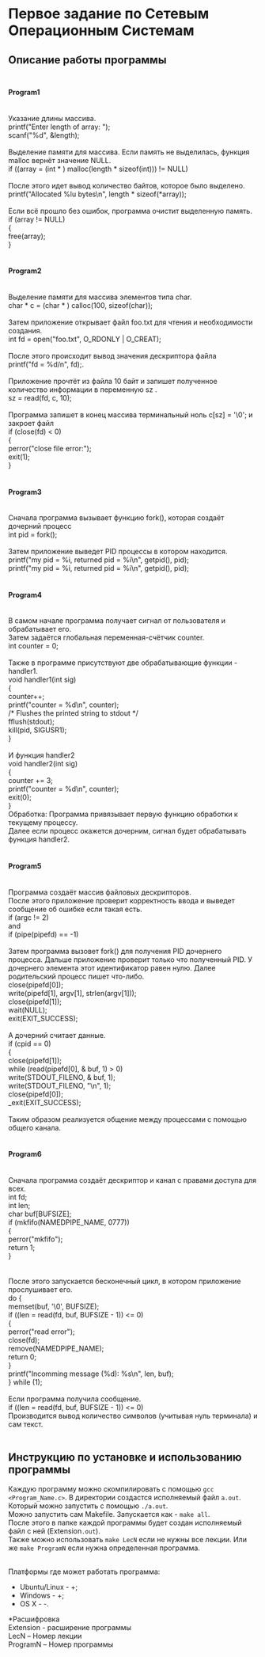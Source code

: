 # Первое задание по Сетевым Операционным Системам
## Описание работы программы</br></br>
#### Program1</br></br>

Указание длины массива. </br>
printf("Enter length of array: ");</br>
scanf("%d", &length);</br></br>
Выделение памяти для массива. Если память не выделилась, функция malloc вернёт значение NULL. </br>
if ((array = (int * ) malloc(length * sizeof(int))) != NULL)</br></br>
После этого идет вывод количество байтов, которое было выделено.</br>
printf("Allocated %lu bytes\n", length * sizeof(*array)); </br></br>
Если всё прошло без ошибок, программа очистит выделенную память.</br>
if (array != NULL)</br>
{</br>
free(array);</br>
}</br></br>
#### Program2</br></br>
Выделение памяти для массива элементов типа char.</br>
char * c = (char * ) calloc(100, sizeof(char));</br></br>
 Затем приложение открывает файл foo.txt для чтения и необходимости создания.</br>
int fd = open("foo.txt", O_RDONLY | O_CREAT);</br></br>
После этого происходит вывод значения дескриптора файла</br> 
printf("fd = %d/n", fd);.</br> </br>
Приложение прочтёт из файла 10 байт и запишет полученное количество информации в переменную sz .</br>
sz = read(fd, c, 10);</br></br>
Программа запишет в конец массива терминальный ноль c[sz] = '\0'; и закроет файл</br>
if (close(fd) < 0)</br>
{</br>
perror("close file error:");</br>
exit(1);</br>
}</br></br>
#### Program3</br></br>
Сначала программа вызывает функцию fork(), которая создаёт дочерний процесс </br>
int pid = fork();</br></br>
Затем приложение выведет PID процессы в котором находится.</br>
printf("my pid = %i, returned pid = %i\n", getpid(), pid);</br>
printf("my pid = %i, returned pid = %i\n", getpid(), pid);</br></br>

#### Program4</br></br>
В самом начале программа получает сигнал от пользователя и обрабатывает его.</br>
Затем задаётся глобальная переменная-счётчик counter. </br>
int counter = 0;</br></br>
Также в программе присутствуют две обрабатывающие функции - handler1.</br>
void handler1(int sig)</br>
{</br>
  counter++;</br>
  printf("counter = %d\n", counter);</br>
  /* Flushes the printed string to stdout */</br>
  fflush(stdout);</br>
  kill(pid, SIGUSR1);</br>
}</br></br>
И функция handler2 </br>
void handler2(int sig)</br>
{</br>
  counter += 3;</br>
  printf("counter = %d\n", counter);</br>
  exit(0);</br>
}</br>
Обработка: Программа привязывает первую функцию обработки к текущему процессу.</br>
Далее если процесс окажется дочерним, сигнал будет обрабатывать функция handler2.</br></br>
#### Program5</br></br>
Программа создаёт массив файловых дескрипторов.</br>
После этого приложение проверит корректность ввода и выведет сообщение об ошибке если такая есть. </br>
if (argc != 2)</br>
and</br>
if (pipe(pipefd) == -1)</br></br>
Затем программа вызовет fork() для получения PID дочернего процесса. Дальше приложение проверит только что полученный PID. У дочернего элемента этот идентификатор равен нулю. Далее родительский процесс пишет что-либо.</br>
    close(pipefd[0]);</br>
    write(pipefd[1], argv[1], strlen(argv[1]));</br>
    close(pipefd[1]);</br>
    wait(NULL); </br>
    exit(EXIT_SUCCESS);</br></br>
А дочерний cчитает данные.</br>
if (cpid == 0) </br>
{</br>
    close(pipefd[1]); </br>
    while (read(pipefd[0], & buf, 1) > 0)</br>
      write(STDOUT_FILENO, & buf, 1);</br>
    write(STDOUT_FILENO, "\n", 1);</br>
    close(pipefd[0]);</br>
    _exit(EXIT_SUCCESS);</br></br>
Таким образом реализуется общение между процессами с помощью общего канала.</br></br>
#### Program6</br></br>
Сначала программа создаёт дескриптор и канал с правами доступа для всех.</br>
int fd; </br>
  int len;</br>
  char buf[BUFSIZE];</br>
    if (mkfifo(NAMEDPIPE_NAME, 0777))</br>
 { </br>
    perror("mkfifo");</br>
    return 1;</br>
  }</br>
</br></br>
После этого запускается бесконечный цикл, в котором приложение прослушивает его.</br>
do {</br>
    memset(buf, '\0', BUFSIZE);</br>
    if ((len = read(fd, buf, BUFSIZE - 1)) <= 0) </br>
    {</br>
      perror("read error");</br>
      close(fd);</br>
      remove(NAMEDPIPE_NAME);</br>
      return 0;</br>
    }</br>
    printf("Incomming message (%d): %s\n", len, buf);</br>
  } while (1);</br></br>
Если программа получила сообщение. </br>
if ((len = read(fd, buf, BUFSIZE - 1)) <= 0)</br>
Производится вывод количество символов (учитывая нуль терминала) и сам текст.</br></br>
## Инструкцию по установке и использованию программы
Каждую программу можно скомпилировать с помощью `gcc <Program_Name.c>`. В директории создастся исполняемый файл `a.out`. Который можно запустить с помощью `./a.out`. </br>
Можно запустить сам Makefile. Запускается как - `make all`. </br>
После этого в папке каждой программы будет создан исполняемый файл с ней (Extension`.out`). </br>
Также можно использовать `make LecN` если не нужны все лекции. Или же `make ProgramN` если нужна определенная программа.</br></br>

Платформы где может работать программа:
+ Ubuntu/Linux - +;
+ Windows - +;
+ OS X - -.

*Расшифровка</br>
Extension - расширение программы</br>
LecN – Номер лекции</br>
ProgramN – Номер программы
